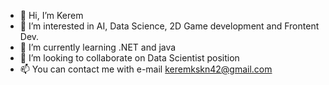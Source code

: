 - 👋 Hi, I’m Kerem
- 👀 I’m interested in AI, Data Science, 2D Game development and Frontent Dev.
- 🌱 I’m currently learning .NET and java
- 💞️ I’m looking to collaborate on Data Scientist position
- 📫 You can contact me with e-mail keremkskn42@gmail.com


